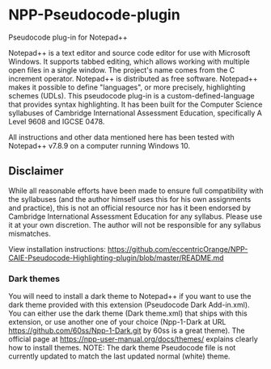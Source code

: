 # NPP-Pseudocode-plugin
Pseudocode plug-in for Notepad++

Notepad++ is a text editor and source code editor for use with Microsoft Windows. It supports tabbed editing, which allows working with multiple open files in a single window. The project's name comes from the C increment operator. Notepad++ is distributed as free software.
Notepad++ makes it possible to define "languages", or more precisely, highlighting schemes (UDLs). This pseudocode plug-in is a custom-defined-language that provides syntax highlighting. It has been built for the Computer Science syllabuses of Cambridge International Assessment Education, specifically A Level 9608 and IGCSE 0478.

All instructions and other data mentioned here has been tested with Notepad++ v7.8.9 on a computer running Windows 10.

## Disclaimer
While all reasonable efforts have been made to ensure full compatibility with the syllabuses (and the author himself uses this for his own assignments and practice), this is not an official resource nor has it been endorsed by Cambridge International Assessment Education for any syllabus. Please use it at your own discretion. The author will not be responsible for any syllabus mismatches.

View installation instructions: https://github.com/eccentricOrange/NPP-CAIE-Pseudocode-Highlighting-plugin/blob/master/README.md

### Dark themes
You will need to install a dark theme to Notepad++ if you want to use the dark theme provided with this extension (Pseudocode Dark Add-in.xml). You can either use the dark theme (Dark theme.xml) that ships with this extension, or use another one of your choice (Npp-1-Dark at URL https://github.com/60ss/Npp-1-Dark.git by 60ss is a great theme).
The official page at https://npp-user-manual.org/docs/themes/ explains clearly how to install themes.
NOTE: The dark theme Pseudocode file is not currently updated to match the last updated normal (white) theme.
